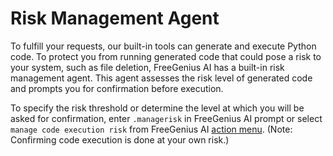 # Risk Management Agent

To fulfill your requests, our built-in tools can generate and execute Python code. To protect you from running generated code that could pose a risk to your system, such as file deletion, FreeGenius AI has a built-in risk management agent. This agent assesses the risk level of generated code and prompts you for confirmation before execution. 

To specify the risk threshold or determine the level at which you will be asked for confirmation, enter `.managerisk` in FreeGenius AI prompt or select `manage code execution risk` from FreeGenius AI [action menu](https://github.com/eliranwong/freegenius/blob/main/package/freegenius/docs/Action%20Menu.md). (Note: Confirming code execution is done at your own risk.)
